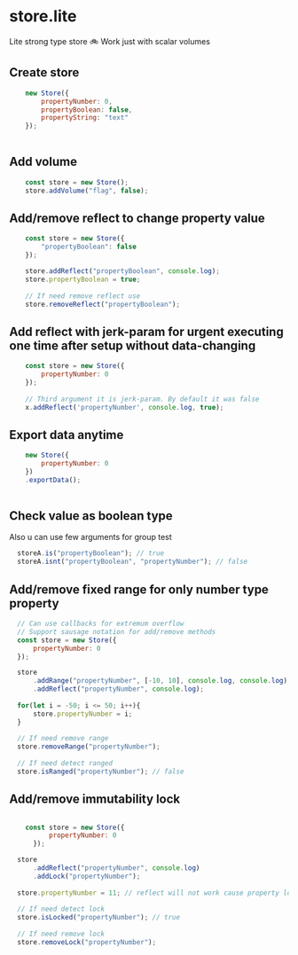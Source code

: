 # store.lite
Lite strong type store 🚲 Work just with scalar volumes

## Create store

```javascript
    new Store({
        propertyNumber: 0,
        propertyBoolean: false,
        propertyString: "text"
    });
    
```
## Add volume

```javascript
    const store = new Store();
    store.addVolume("flag", false);

```

## Add/remove reflect to change property value
```javascript
    const store = new Store({
        "propertyBoolean": false
    });

    store.addReflect("propertyBoolean", console.log);
    store.propertyBoolean = true;
      
    // If need remove reflect use
    store.removeReflect("propertyBoolean");
```

## Add reflect with jerk-param for urgent executing one time after setup without data-changing

```javascript
    const store = new Store({
        propertyNumber: 0
    });
    
    // Third argument it is jerk-param. By default it was false
    x.addReflect('propertyNumber', console.log, true); 

```

## Export data anytime

```javascript
    new Store({
        propertyNumber: 0
    })
    .exportData();
  
```

## Check value as boolean type

Also u can use few arguments for group test

```javascript 
  storeA.is("propertyBoolean"); // true
  storeA.isnt("propertyBoolean", "propertyNumber"); // false
```

## Add/remove fixed range for only number type property

```javascript
  // Can use callbacks for extremum overflow
  // Support sausage notation for add/remove methods
  const store = new Store({
      propertyNumber: 0
  });

  store
      .addRange("propertyNumber", [-10, 10], console.log, console.log)
      .addReflect("propertyNumber", console.log);
  
  for(let i = -50; i <= 50; i++){
      store.propertyNumber = i;
  }
  
  // If need remove range
  store.removeRange("propertyNumber"); 
  
  // If need detect ranged
  store.isRanged("propertyNumber"); // false
```

## Add/remove immutability lock 

```javascript

    const store = new Store({
          propertyNumber: 0
      });

  store
      .addReflect("propertyNumber", console.log)
      .addLock("propertyNumber");
  
  store.propertyNumber = 11; // reflect will not work cause property locked
  
  // If need detect lock
  store.isLocked("propertyNumber"); // true
  
  // If need remove lock
  store.removeLock("propertyNumber"); 
  
```